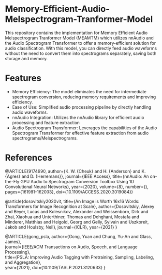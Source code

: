 # Memory-Efficient-Audio-Melspectrogram-Tranformer-Model

This repository contains the implementation for Memory Efficient Audio Melspectrogram Tranformer Model (MEAMTM) which utilizes nnAudio and the Audio Spectrogram Transformer to offer a memory-efficient solution for audio classification. With this model, you can directly feed audio waveforms without the need to convert them into spectrograms separately, saving both storage and memory.

# Features
* Memory Efficiency: The model eliminates the need for intermediate spectrogram conversion, reducing memory requirements and improving efficiency.
* Ease of Use: Simplified audio processing pipeline by directly handling audio waveforms.
* nnAudio Integration: Utilizes the nnAudio library for efficient audio processing and feature extraction
* Audio Spectrogram Transformer: Leverages the capabilities of the Audio Spectrogram Transformer for effective feature extraction from audio spectrograms/Melspectrograms.

# References

@ARTICLE{9174990, author={K. W. {Cheuk} and H. {Anderson} and K. {Agres} and D. {Herremans}}, journal={IEEE Access}, title={nnAudio: An on-the-Fly GPU Audio to Spectrogram Conversion Toolbox Using 1D Convolutional Neural Networks}, year={2020}, volume={8}, number={}, pages={161981-162003}, doi={10.1109/ACCESS.2020.3019084}}

@article{dosovitskiy2020vit,
  title={An Image is Worth 16x16 Words: Transformers for Image Recognition at Scale},
  author={Dosovitskiy, Alexey and Beyer, Lucas and Kolesnikov, Alexander and Weissenborn, Dirk and Zhai, Xiaohua and Unterthiner, Thomas and  Dehghani, Mostafa and Minderer, Matthias and Heigold, Georg and Gelly, Sylvain and Uszkoreit, Jakob and Houlsby, Neil},
  journal={ICLR},
  year={2021}
}

@ARTICLE{gong_psla, 
    author={Gong, Yuan and Chung, Yu-An and Glass, James},  
    journal={IEEE/ACM Transactions on Audio, Speech, and Language Processing},   
    title={PSLA: Improving Audio Tagging with Pretraining, Sampling, Labeling, and Aggregation},   
    year={2021}, 
    doi={10.1109/TASLP.2021.3120633}
}
